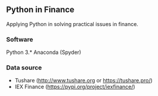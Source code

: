 ## Python in Finance

Applying Python in solving practical issues in finance. 

### Software 

Python 3.* 
Anaconda (Spyder)

### Data source
+ Tushare  (http://www.tushare.org or https://tushare.pro/)
+ IEX Finance  (https://pypi.org/project/iexfinance/)


